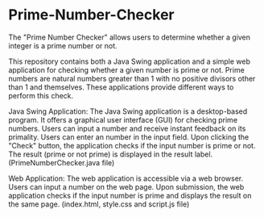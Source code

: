 # Prime-Number-Checker
The "Prime Number Checker" allows users to determine whether a given integer is a prime number or not.

This repository contains both a Java Swing application and a simple web application for checking whether a given number is prime or not. Prime numbers are natural numbers greater than 1 with no positive divisors other than 1 and themselves. These applications provide different ways to perform this check.

Java Swing Application: 
The Java Swing application is a desktop-based program.
It offers a graphical user interface (GUI) for checking prime numbers.
Users can input a number and receive instant feedback on its primality.
Users can enter an number in the input field.
Upon clicking the "Check" button, the application checks if the input number is prime or not.
The result (prime or not prime) is displayed in the result label.
(PrimeNumberChecker.java file)

Web Application: 
The web application is accessible via a web browser.
Users can input a number on the web page.
Upon submission, the web application checks if the input number is prime and displays the result on the same page.
(index.html, style.css and script.js file)
